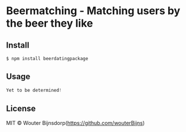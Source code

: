 # Beermatching - Matching users by the beer they like

>


## Install

```
$ npm install beerdatingpackage
```


## Usage

```js
Yet to be determined!

```



## License

MIT © Wouter Bijnsdorp(https://github.com/wouterBijns)
